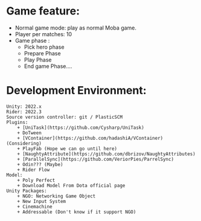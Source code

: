 # Game feature:
   + Normal game mode: play as normal Moba game.
   + Player per matches: 10
   + Game phase : 
        + Pick hero phase
        + Prepare Phase
        + Play Phase
        + End game Phase....
        
        
# Development Environment:
    Unity: 2022.x
    Rider: 2022.3
    Source version controller: git / PlasticSCM
    Plugins: 
        + [UniTask](https://github.com/Cysharp/UniTask)
        + DoTween
        + [VContainer](https://github.com/hadashiA/VContainer) (Considering)
        + PlayFab (Hope we can go until here)
        + [NaughtyAttribute](https://github.com/dbrizov/NaughtyAttributes)
        + [ParallelSync](https://github.com/VeriorPies/ParrelSync) 
        + Odin??? (Maybe)
        + Rider Flow
    Model: 
        + Poly Perfect
        + Download Model From Dota official page
    Unity Packages: 
        + NGO: Networking Game Object
        + New Input System
        + Cinemachine
        + Addressable (Don't know if it support NGO)
        
